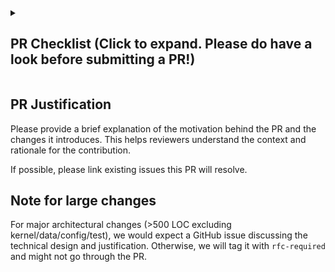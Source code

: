 <details>
<!-- inside this <details> section, markdown rendering does not work, so we have to use raw html here. -->
<summary><h2> PR Checklist (Click to expand. Please do have a look before submitting a PR!) </h2></summary>
<p>Before submitting your pull request, please ensure you have met the following criteria. This helps us maintain quality and efficiency in our review process.</p>

<h3>PR Title And Classification</h3>
<p><strong>I understand that</strong> only specific types of PRs will be reviewed. My PR title is prefixed appropriately to indicate the type of change, using one of the following:</p>
<ul>
    <li><code>[Doc]</code> for documentation fixes.</li>
    <li><code>[Bugfix]</code> for bug fixes.</li>
    <li><code>[CI/Build]</code> for build or continuous integration improvements.</li>
    <li><code>[Model]</code> for adding a new model or improving an existing model. Model name should appear in the title.</li>
    <li><code>[Kernel]</code> for changes affecting computation kernels.</li>
    <li><code>[Hardware][Vendor]</code> for hardware-specific changes. Vendor name should appear in the prefix, e.g., <code>[Hardware][AMD]</code>.</li>
    <li><code>[Misc]</code> for PRs that do not fit the above categories. Please use this sparingly.</li>
</ul>
<p><strong>Note:</strong> If my PR spans more than one category, I will include all relevant prefixes.</p>

<h3>Coding Standards</h3>
<p><strong>I understand that</strong> I should run <code>format.sh</code> <strong>before submitting the PR and after any new commits</strong> to ensure compliance with linter checks. PRs failing to meet linter standards will not be merged.</p>

<h3>Code Quality</h3>
<p><strong>I understand that</strong> my code must be well-commented and include sufficient tests, ensuring future contributors can easily understand and modify the codebase.</p>

<h3>Documentation for User-Facing Changes</h3>
<p><strong>I understand that</strong> if my PR introduces user-facing changes, it must be accompanied by relevant documentation to help users understand and utilize the new features or changes.</p>

<p>Thank you for your contribution!</p>

</details>

## PR Justification

Please provide a brief explanation of the motivation behind the PR and the changes it introduces. This helps reviewers understand the context and rationale for the contribution.

If possible, please link existing issues this PR will resolve.

## Note for large changes

For major architectural changes (>500 LOC excluding kernel/data/config/test), we would expect a GitHub issue discussing the technical design and justification. Otherwise, we will tag it with `rfc-required` and might not go through the PR.
